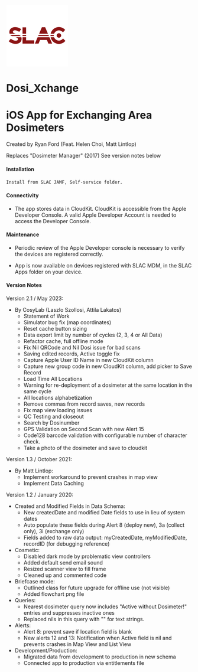

![Logo](/Images/WhiteLogo.png)




# Dosi_Xchange


# iOS App for Exchanging Area Dosimeters

Created by Ryan Ford (Feat. Helen Choi, Matt Lintlop)

Replaces "Dosimeter Manager" (2017)
See version notes below

#### Installation

```
Install from SLAC JAMF, Self-service folder.
```
#### Connectivity

* The app stores data in CloudKit.  CloudKit is accessible from the Apple Developer Console.  A valid Apple Developer Account is needed to access the Developer Console.

#### Maintenance

* Periodic review of the Apple Developer console is necessary to verify the devices are registered correctly. 

* App is now available on devices registered with SLAC MDM, in the SLAC Apps folder on your device.

#### Version Notes

Version 2.1 / May 2023:
* By CosyLab (Laszlo Szollosi, Attila Lakatos)
  - Statement of Work
  - Simulator bug fix (map coordinates)
  - Reset cache button sizing
  - Data export limit by number of cycles (2, 3, 4 or All Data)
  - Refactor cache, full offline mode
  - Fix Nil QRCode and Nil Dosi issue for bad scans
  - Saving edited records, Active toggle fix
  - Capture Apple User ID Name in new CloudKit column
  - Capture new group code in new CloudKit column, add picker to Save Record
  - Load Time All Locations
  - Warning for re-deployment of a dosimeter at the same location in the same cycle
  - All locations alphabetization
  - Remove commas from record saves, new records
  - Fix map view loading issues
  - QC Testing and closeout
  - Search by Dosinumber
  - GPS Validation on Second Scan with new Alert 15
  - Code128 barcode validation with configurable number of character check.
  - Take a photo of the dosimeter and save to cloudkit
 


Version 1.3 / October 2021:
* By Matt Lintlop:
  - Implement workaround to prevent crashes in map view
  - Implement Data Caching

Version 1.2 / January 2020:
* Created and Modified Fields in Data Schema:
  - New createdDate and modified Date fields to use in lieu of system dates
  - Auto populate these fields during Alert 8 (deploy new), 3a (collect only), 3i (exchange only)
  - Fields added to raw data output:  myCreatedDate, myModifiedDate, recordID (for debugging reference)
* Cosmetic:
  - Disabled dark mode by problematic view controllers
  - Added default send email sound
  - Resized scanner view to fill frame
  - Cleaned up and commented code
* Briefcase mode:  
  - Outlined class for future upgrade for offline use (not visible)
  - Added flowchart png file
* Queries:
  - Nearest dosimeter query now includes "Active without Dosimeter!" entries and suppresses inactive ones
  - Replaced nils in this query with "" for text strings.
* Alerts:
  - Alert 8:  prevent save if location field is blank
  - New alerts 12 and 13:  Notification when Active field is nil and prevents crashes in Map View and List View
* Development/Production:
  - Migrated data from development to production in new schema
  - Connected app to production via entitlements file


